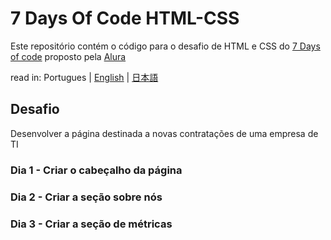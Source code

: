 # 7 Days Of Code HTML-CSS

Este repositório contém o código para o desafio de HTML e CSS do [7 Days of code](https://7daysofcode.io) proposto pela [Alura](https://www.alura.com.br)

read in: Portugues | [English](README.en.md) | [日本語](README.ja.md)


## Desafio
Desenvolver a página destinada a novas contratações de uma empresa de TI

### Dia 1 - Criar o cabeçalho da página

### Dia 2 - Criar a seção sobre nós

### Dia 3 - Criar a seção de métricas